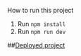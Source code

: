 How to run this project

1. Run `npm install`
2. Run `npm run dev`

##[Deployed project](https://typing-speed-rosy.vercel.app/)